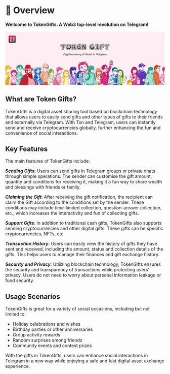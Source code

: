 # 🎉 Overview

**Wellcome to TokenGifts. A Web3 top-level revolution on Telegram!**

![1733284535070](image/introduction/1733284535070.png)

## **What are Token Gifts**?

TokenGifts is a digital asset sharing tool based on blockchain technology that allows users to easily send gifts and other types of gifts to their friends and externally via Telegram. With Ton and Telegram, users can instantly send and receive cryptocurrencies globally, further enhancing the fun and convenience of social interactions.

## **Key Features**

The main features of TokenGifts include:

**_Sending Gifts_**: Users can send gifts in Telegram groups or private chats through simple operations. The sender can customise the gift amount, quantity and conditions for receiving it, making it a fun way to share wealth and blessings with friends or family.

**_Claiming the Gift_**: After receiving the gift notification, the recipient can claim the Gift according to the conditions set by the sender. These conditions may include time-limited collection, question-answer collection, etc., which increases the interactivity and fun of collecting gifts.

**_Support Gifts_**: In addition to traditional cash gifts, TokenGifts also supports sending cryptocurrencies and other digital gifts. These gifts can be specific cryptocurrencies, NFTs, etc.

**_Transaction History_**: Users can easily view the history of gifts they have sent and received, including the amount, status and collection details of the gifts. This helps users to manage their finances and gift exchange history.

**_Security and Privacy_**: Utilizing blockchain technology, TokenGifts ensures the security and transparency of transactions while protecting users' privacy. Users do not need to worry about personal information leakage or fund security.

## **Usage Scenarios**

TokenGifts is great for a variety of social occasions, including but not limited to:

- Holiday celebrations and wishes
- Birthday parties or other anniversaries
- Group activity rewards
- Random surprises among friends
- Community events and contest prizes

With the gifts in TokenGifts, users can enhance social interactions in Telegram in a new way while enjoying a safe and fast digital asset exchange experience.
